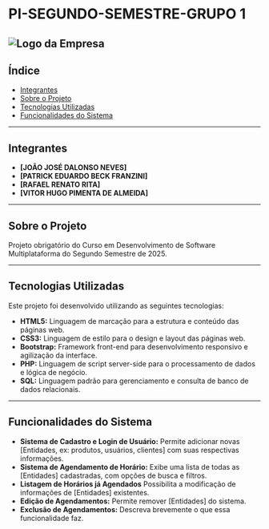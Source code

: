 # PI-SEGUNDO-SEMESTRE-GRUPO 1 
![Logo da Empresa](Documentação/Conteúdo/Imagens/Logo.png)
---

## Índice

* [Integrantes](#-integrantes)
* [Sobre o Projeto](#-sobre-o-projeto)
* [Tecnologias Utilizadas](#-tecnologias-utilizadas)
* [Funcionalidades do Sistema](#-funcionalidades-do-sistema)

---

## Integrantes

* **[JOÃO JOSÉ DALONSO NEVES]** 
* **[PATRICK EDUARDO BECK FRANZINI]** 
* **[RAFAEL RENATO RITA]** 
* **[VITOR HUGO PIMENTA DE ALMEIDA]** 

---

## Sobre o Projeto

Projeto obrigatório do Curso em Desenvolvimento de Software Multiplataforma do Segundo Semestre de 2025.

---

## Tecnologias Utilizadas

Este projeto foi desenvolvido utilizando as seguintes tecnologias:

* **HTML5:** Linguagem de marcação para a estrutura e conteúdo das páginas web.
* **CSS3:** Linguagem de estilo para o design e layout das páginas web.
* **Bootstrap:** Framework front-end para desenvolvimento responsivo e agilização da interface.
* **PHP:** Linguagem de script server-side para o processamento de dados e lógica de negócio.
* **SQL:** Linguagem padrão para gerenciamento e consulta de banco de dados relacionais.

---

## Funcionalidades do Sistema

* **Sistema de Cadastro e Login de Usuário:** Permite adicionar novas [Entidades, ex: produtos, usuários, clientes] com suas respectivas informações.
* **Sistema de Agendamento de Horário:** Exibe uma lista de todas as [Entidades] cadastradas, com opções de busca e filtros.
* **Listagem de Horários já Agendados** Possibilita a modificação de informações de [Entidades] existentes.
* **Edição de Agendamentos:** Permite remover [Entidades] do sistema.
* **Exclusão de Agendamentos:** Descreva brevemente o que essa funcionalidade faz.
